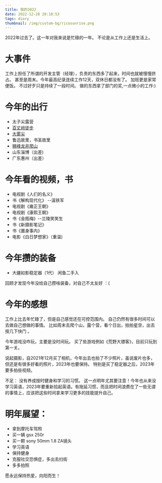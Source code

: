 ```yaml
---
title: 我的2022
date: 2022-12-28 20:10:53
tags: diary
thumbnail: /img/custom-bg/ricosunrise.png
---
```


2022年过去了。这一年对我来说是忙碌的一年。 不论是从工作上还是生活上。 

# 大事件

工作上担任了所谓的开发主管（经理），负责的东西多了起来，时间也就被慢慢挤占。 甚至是周末。今年最高纪录连续工作12天，双休日都没有了。 加班更是家常便饭。 不过好歹只是持续了一段时间。 做的东西拿了部门的奖,一点微小的工作:)





# 今年的出行 

* 太子尖露营 
* [百丈岭徒步](https://hogwartsrico.github.io/2022/02/20/baizhangling-mountain-climbing/)  
* [大雾尖](https://hogwartsrico.github.io/2022/07/23/dawujiansunrise/)  
* 鲁迅故里，书圣故里
* [狮峰龙井爬山](https://hogwartsrico.github.io/2022/03/14/ShifengClimb/) 
* 山东淄博（出差)
* 广东惠州（出差）



# 今年看的视频，书

* 电视剧《人们的名义》
* 书《解构现代化》 --温铁军
* 电视剧《雍正王朝》 
* 电视剧《康熙王朝》 
* 书《金瓶梅》--兰陵笑笑生
* 书《新摄影笔记》 
* 书《置身事内》
* 电影《白日梦想家》（重温)



# 今年攒的装备

* 大疆如影稳定器（1代） 闲鱼二手入



回顾才发现今年没给自己攒啥装备，对自己不太友好 ：(



# 今年的感想

工作上比去年忙碌了，但是自己感觉还在可控范围内。 自己仍然有很多时间可以去做自己想做的事情。 比如周末去爬个山，露个营，看个日出，拍拍星空，出去按几下快门 。

今年游戏没咋玩，主要是没时间玩。 买了些游戏例如《荒野大镖客》，目前只玩到第一关。 

说起摄影，自2021年12月买了相机，今年出去也拍了不少照片，虽说废片也多，但还是有很多好看的照片，2023年也要保持。 特别是买了稳定器之后，2023年要多拍些视频。 

不足： 没有养成按时健身和学习的习惯。 这一点明年尤其要注意！今年也从来没学习英语，2023年要重新拾起英语。有拖延习惯，而且把时间浪费在了一些无谓的事情上，应该把这些时间拿来学习更多的技能提升自己。



# 明年展望： 

* 拿到摩托车驾照
* 买一辆 gsx 250r 
* 买一颗 sony 50mm 1.8 ZA镜头 
* 学习英语
* 保持健身
* 克服社交恐惧症，多出去扫街
* 多多拍照



愿永远保持热爱，向阳而生！
